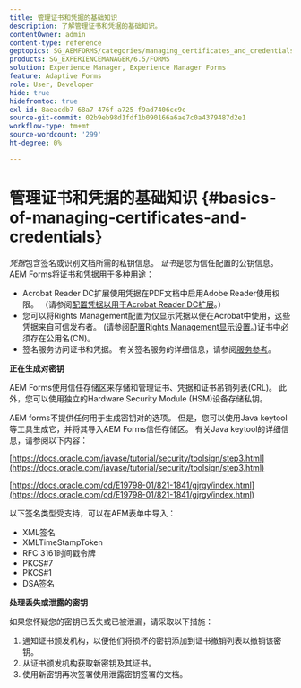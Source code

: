 ```yaml
---
title: 管理证书和凭据的基础知识
description: 了解管理证书和凭据的基础知识。
contentOwner: admin
content-type: reference
geptopics: SG_AEMFORMS/categories/managing_certificates_and_credentials
products: SG_EXPERIENCEMANAGER/6.5/FORMS
solution: Experience Manager, Experience Manager Forms
feature: Adaptive Forms
role: User, Developer
hide: true
hidefromtoc: true
exl-id: 8aeacdb7-68a7-476f-a725-f9ad7406cc9c
source-git-commit: 02b9eb98d1fdf1b090166a6ae7c0a4379487d2e1
workflow-type: tm+mt
source-wordcount: '299'
ht-degree: 0%

---
```


# 管理证书和凭据的基础知识 {#basics-of-managing-certificates-and-credentials}

*凭据*&#x200B;包含签名或识别文档所需的私钥信息。 *证书*&#x200B;是您为信任配置的公钥信息。 AEM Forms将证书和凭据用于多种用途：

* Acrobat Reader DC扩展使用凭据在PDF文档中启用Adobe Reader使用权限。 （请参阅[配置凭据以用于Acrobat Reader DC扩展](/help/forms/using/admin-help/configuring-credentials-acrobat-reader-dc.md#configuring-credentials-for-use-with-acrobat-reader-dc-extensions)。）
* 您可以将Rights Management配置为仅显示凭据以便在Acrobat中使用，这些凭据来自可信发布者。 (请参阅[配置Rights Management显示设置](/help/forms/using/admin-help/configuring-client-server-options.md#configure-document-security-display-settings)。)证书中必须存在公用名(CN)。
* 签名服务访问证书和凭据。 有关签名服务的详细信息，请参阅[服务参考](https://www.adobe.com/go/learn_aemforms_services_65)。

**正在生成对密钥**

AEM Forms使用信任存储区来存储和管理证书、凭据和证书吊销列表(CRL)。 此外，您可以使用独立的Hardware Security Module (HSM)设备存储私钥。

AEM forms不提供任何用于生成密钥对的选项。 但是，您可以使用Java keytool等工具生成它，并将其导入AEM Forms信任存储区。 有关Java keytool的详细信息，请参阅以下内容：

[https://docs.oracle.com/javase/tutorial/security/toolsign/step3.html](https://docs.oracle.com/javase/tutorial/security/toolsign/step3.html)

[https://docs.oracle.com/cd/E19798-01/821-1841/gjrgy/index.html](https://docs.oracle.com/cd/E19798-01/821-1841/gjrgy/index.html)

以下签名类型受支持，可以在AEM表单中导入：

* XML签名
* XMLTimeStampToken
* RFC 3161时间戳令牌
* PKCS#7
* PKCS#1
* DSA签名

**处理丢失或泄露的密钥**

如果您怀疑您的密钥已丢失或已被泄漏，请采取以下措施：

1. 通知证书颁发机构，以便他们将损坏的密钥添加到证书撤销列表以撤销该密钥。
1. 从证书颁发机构获取新密钥及其证书。
1. 使用新密钥再次签署使用泄露密钥签署的文档。
